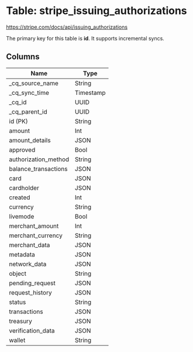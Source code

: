# Table: stripe_issuing_authorizations

https://stripe.com/docs/api/issuing_authorizations

The primary key for this table is **id**.
It supports incremental syncs.

## Columns

| Name          | Type          |
| ------------- | ------------- |
|_cq_source_name|String|
|_cq_sync_time|Timestamp|
|_cq_id|UUID|
|_cq_parent_id|UUID|
|id (PK)|String|
|amount|Int|
|amount_details|JSON|
|approved|Bool|
|authorization_method|String|
|balance_transactions|JSON|
|card|JSON|
|cardholder|JSON|
|created|Int|
|currency|String|
|livemode|Bool|
|merchant_amount|Int|
|merchant_currency|String|
|merchant_data|JSON|
|metadata|JSON|
|network_data|JSON|
|object|String|
|pending_request|JSON|
|request_history|JSON|
|status|String|
|transactions|JSON|
|treasury|JSON|
|verification_data|JSON|
|wallet|String|